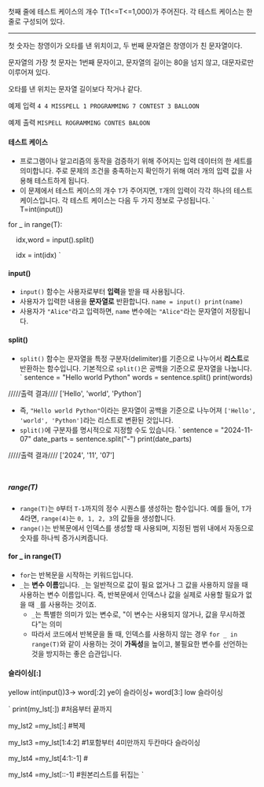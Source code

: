 첫째 줄에 테스트 케이스의 개수 T(1<=T<=1,000)가 주어진다. 
각 테스트 케이스는 한 줄로 구성되어 있다. 
****
첫 숫자는 창영이가 오타를 낸 위치이고, 
두 번째 문자열은 창영이가 친 문자열이다. 

문자열의 가장 첫 문자는 1번째 문자이고, 
문자열의 길이는 80을 넘지 않고, 대문자로만 이루어져 있다. 

오타를 낸 위치는 문자열 길이보다 작거나 같다.



예제 입력
`
4
4 MISSPELL
1 PROGRAMMING
7 CONTEST
3 BALLOON
`


예제 출력
`
MISPELL
ROGRAMMING
CONTES
BALOON
`

#### 테스트 케이스
- 프로그램이나 알고리즘의 동작을 검증하기 위해 주어지는 입력 데이터의 한 세트를 의미합니다. 주로 문제의 조건을 충족하는지 확인하기 위해 여러 개의 입력 값을 사용해 테스트하게 됩니다.
- 이 문제에서 테스트 케이스의 개수 `T`가 주어지면, `T`개의 입력이 각각 하나의 테스트 케이스입니다. 각 테스트 케이스는 다음 두 가지 정보로 구성됩니다.
`
T=int(input())

for _ in range(T):

    idx,word = input().split()

    idx = int(idx)
`
#### input()
- `input()` 함수는 사용자로부터 **입력**을 받을 때 사용됩니다.
- 사용자가 입력한 내용을 **문자열로** 반환합니다.
`
name = input()
print(name)
`
- 사용자가 `"Alice"`라고 입력하면, `name` 변수에는 `"Alice"`라는 문자열이 저장됩니다.
#### split()
- `split()` 함수는 문자열을 특정 구분자(delimiter)를 기준으로 나누어서 **리스트**로 반환하는 함수입니다. 기본적으로 `split()`은 공백을 기준으로 문자열을 나눕니다.
`
sentence = "Hello world Python"
words = sentence.split()
print(words)

/////출력 결과////
['Hello', 'world', 'Python']

- 즉, `"Hello world Python"`이라는 문자열이 공백을 기준으로 나누어져 `['Hello', 'world', 'Python']`라는 리스트로 변환된 것입니다.
- `split()`에 구분자를 명시적으로 지정할 수도 있습니다.
`
sentence = "2024-11-07"
date_parts = sentence.split("-")
print(date_parts)

/////출력 결과////
['2024', '11', '07']

`
`
##### range(T)
- `range(T)`는 `0`부터 `T-1`까지의 정수 시퀀스를 생성하는 함수입니다. 예를 들어, `T`가 4라면, `range(4)`는 `0, 1, 2, 3`의 값들을 생성합니다.
- `range()`는 반복문에서 인덱스를 생성할 때 사용되며, 지정된 범위 내에서 자동으로 숫자를 하나씩 증가시켜줍니다.
#### for _ in range(T)
- `for`는 반복문을 시작하는 키워드입니다.
- `_`는 **변수 이름**입니다. `_`는 일반적으로 값이 필요 없거나 그 값을 사용하지 않을 때 사용하는 변수 이름입니다. 즉, 반복문에서 인덱스나 값을 실제로 사용할 필요가 없을 때 `_`를 사용하는 것이죠.
	- `_`는 특별한 의미가 있는 변수로, "이 변수는 사용되지 않거나, 값을 무시하겠다"는 의미
	-  따라서 코드에서 반복문을 돌 때, 인덱스를 사용하지 않는 경우 `for _ in range(T)`와 같이 사용하는 것이 **가독성**을 높이고, 불필요한 변수를 선언하는 것을 방지하는 좋은 습관입니다.
#### 슬라이싱[:]
yellow
int(input())3->  word[:2] ye이 슬라이싱+ word[3:] low 슬라이싱

`
print(my_lst[:]) #처음부터 끝까지

my_lst2 =my_lst[:] #복제

my_lst3 =my_lst[1:4:2] #1포함부터 4미만까지 두칸마다 슬라이싱

my_lst4 =my_lst[4:1:-1] #

my_lst4 =my_lst[::-1] #원본리스트를 뒤집는
`

